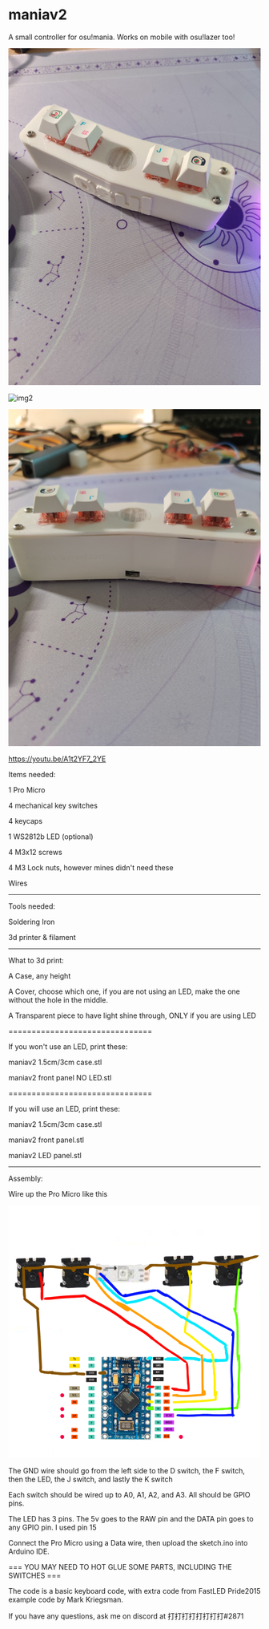 # maniav2
A small controller for osu!mania. Works on mobile with osu!lazer too!

![img1](https://github.com/ark2000k/maniav2/blob/main/images/IMG_20230418_165052.jpg?raw=true)

![img2](https://github.com/ark2000k/maniav2/blob/main/images/IMG_20230418_165057.jpg?raw=true)

![img3](https://github.com/ark2000k/maniav2/blob/main/images/IMG_20230418_165104.jpg?raw=true)

https://youtu.be/A1t2YF7_2YE

Items needed:

1 Pro Micro

4 mechanical key switches

4 keycaps

1 WS2812b LED (optional)

4 M3x12 screws

4 M3 Lock nuts, however mines didn't need these

Wires

----------------------------

Tools needed:

Soldering Iron

3d printer & filament

----------------------------

What to 3d print:

A Case, any height

A Cover, choose which one, if you are not using an LED, make the one without the hole in the middle.

A Transparent piece to have light shine through, ONLY if you are using LED

===============================

If you won't use an LED, print these:

maniav2 1.5cm/3cm case.stl

maniav2 front panel NO LED.stl

===============================

If you will use an LED, print these:

maniav2 1.5cm/3cm case.stl

maniav2 front panel.stl

maniav2 LED panel.stl

----------------------------

Assembly:

Wire up the Pro Micro like this

![img](https://github.com/ark2000k/maniav2/blob/main/images/Untitled30_20230319204649.png?raw=true)

The GND wire should go from the left side to the D switch, the F switch, then the LED, the J switch, and lastly the K switch

Each switch should be wired up to A0, A1, A2, and A3. All should be GPIO pins.

The LED has 3 pins. The 5v goes to the RAW pin and the DATA pin goes to any GPIO pin. I used pin 15

Connect the Pro Micro using a Data wire, then upload the sketch.ino into Arduino IDE.

=== YOU MAY NEED TO HOT GLUE SOME PARTS, INCLUDING THE SWITCHES ===



The code is a basic keyboard code, with extra code from FastLED Pride2015 example code by Mark Kriegsman.

If you have any questions, ask me on discord at 打打打打打打打打#2871
